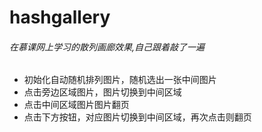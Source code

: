 # hashgallery
###### 在慕课网上学习的散列画廊效果,自己跟着敲了一遍

* 初始化自动随机排列图片，随机选出一张中间图片
* 点击旁边区域图片，图片切换到中间区域
* 点击中间区域图片图片翻页
* 点击下方按钮，对应图片切换到中间区域，再次点击则翻页

